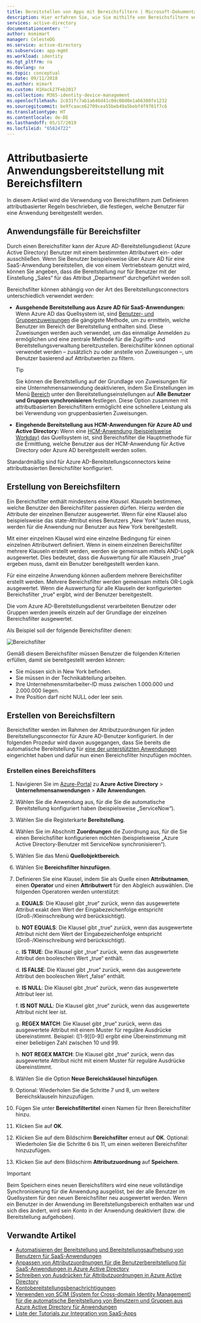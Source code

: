 ```yaml
---
title: Bereitstellen von Apps mit Bereichsfiltern | Microsoft-Dokumentation
description: Hier erfahren Sie, wie Sie mithilfe von Bereichsfiltern verhindern, dass Objekte in Apps mit automatisierter Benutzerbereitstellung bereitgestellt werden, wenn ein Objekt Ihre Geschäftsanforderungen nicht erfüllt.
services: active-directory
documentationcenter: ''
author: msmimart
manager: CelesteDG
ms.service: active-directory
ms.subservice: app-mgmt
ms.workload: identity
ms.tgt_pltfrm: na
ms.devlang: na
ms.topic: conceptual
ms.date: 09/11/2018
ms.author: mimart
ms.custom: H1Hack27Feb2017
ms.collection: M365-identity-device-management
ms.openlocfilehash: 2c831fc7ab1a646d41c0dc08d0e1a66380fe1232
ms.sourcegitcommit: be9fcaace62709cea55beb49a5bebf4f9701f7c6
ms.translationtype: HT
ms.contentlocale: de-DE
ms.lasthandoff: 05/17/2019
ms.locfileid: "65824722"
---
```

# <a name="attribute-based-application-provisioning-with-scoping-filters"></a>Attributbasierte Anwendungsbereitstellung mit Bereichsfiltern
In diesem Artikel wird die Verwendung von Bereichsfiltern zum Definieren attributbasierter Regeln beschrieben, die festlegen, welche Benutzer für eine Anwendung bereitgestellt werden.

## <a name="scoping-filter-use-cases"></a>Anwendungsfälle für Bereichsfilter

Durch einen Bereichsfilter kann der Azure AD-Bereitstellungsdienst (Azure Active Directory) Benutzer mit einem bestimmten Attributwert ein- oder ausschließen. Wenn Sie Benutzer beispielsweise über Azure AD für eine SaaS-Anwendung bereitstellen, die von einem Vertriebsteam genutzt wird, können Sie angeben, dass die Bereitstellung nur für Benutzer mit der Einstellung „Sales“ für das Attribut „Department“ durchgeführt werden soll.

Bereichsfilter können abhängig von der Art des Bereitstellungsconnectors unterschiedlich verwendet werden:

* **Ausgehende Bereitstellung aus Azure AD für SaaS-Anwendungen:** Wenn Azure AD das Quellsystem ist, sind [Benutzer- und Gruppenzuweisungen](assign-user-or-group-access-portal.md) die gängigste Methode, um zu ermitteln, welche Benutzer im Bereich der Bereitstellung enthalten sind. Diese Zuweisungen werden auch verwendet, um das einmalige Anmelden zu ermöglichen und eine zentrale Methode für die Zugriffs- und Bereitstellungsverwaltung bereitzustellen. Bereichsfilter können optional verwendet werden – zusätzlich zu oder anstelle von Zuweisungen –, um Benutzer basierend auf Attributwerten zu filtern.

    >[!TIP]
    > Sie können die Bereitstellung auf der Grundlage von Zuweisungen für eine Unternehmensanwendung deaktivieren, indem Sie Einstellungen im Menü [Bereich](user-provisioning.md#how-do-i-set-up-automatic-provisioning-to-an-application) unter den Bereitstellungseinstellungen auf **Alle Benutzer und Gruppen synchronisieren** festlegen. Diese Option zusammen mit attributbasierten Bereichsfiltern ermöglicht eine schnellere Leistung als bei Verwendung von gruppenbasierten Zuweisungen.  

* **Eingehende Bereitstellung aus HCM-Anwendungen für Azure AD und Active Directory:** Wenn eine [HCM-Anwendung (beispielsweise Workday)](../saas-apps/workday-tutorial.md) das Quellsystem ist, sind Bereichsfilter die Hauptmethode für die Ermittlung, welche Benutzer aus der HCM-Anwendung für Active Directory oder Azure AD bereitgestellt werden sollen.

Standardmäßig sind für Azure AD-Bereitstellungsconnectors keine attributbasierten Bereichsfilter konfiguriert. 

## <a name="scoping-filter-construction"></a>Erstellung von Bereichsfiltern

Ein Bereichsfilter enthält mindestens eine *Klausel*. Klauseln bestimmen, welche Benutzer den Bereichsfilter passieren dürfen. Hierzu werden die Attribute der einzelnen Benutzer ausgewertet. Wenn für eine Klausel also beispielsweise das state-Attribut eines Benutzers „New York“ lauten muss, werden für die Anwendung nur Benutzer aus New York bereitgestellt. 

Mit einer einzelnen Klausel wird eine einzelne Bedingung für einen einzelnen Attributwert definiert. Wenn in einem einzelnen Bereichsfilter mehrere Klauseln erstellt werden, werden sie gemeinsam mittels AND-Logik ausgewertet. Dies bedeutet, dass die Auswertung für alle Klauseln „true“ ergeben muss, damit ein Benutzer bereitgestellt werden kann.

Für eine einzelne Anwendung können außerdem mehrere Bereichsfilter erstellt werden. Mehrere Bereichsfilter werden gemeinsam mittels OR-Logik ausgewertet. Wenn die Auswertung für alle Klauseln der konfigurierten Bereichsfilter „true“ ergibt, wird der Benutzer bereitgestellt.

Die vom Azure AD-Bereitstellungsdienst verarbeiteten Benutzer oder Gruppen werden jeweils einzeln auf der Grundlage der einzelnen Bereichsfilter ausgewertet.

Als Beispiel soll der folgende Bereichsfilter dienen:

![Bereichsfilter](./media/define-conditional-rules-for-provisioning-user-accounts/scoping-filter.PNG) 

Gemäß diesem Bereichsfilter müssen Benutzer die folgenden Kriterien erfüllen, damit sie bereitgestellt werden können:

* Sie müssen sich in New York befinden.
* Sie müssen in der Technikabteilung arbeiten.
* Ihre Unternehmensmitarbeiter-ID muss zwischen 1.000.000 und 2.000.000 liegen.
* Ihre Position darf nicht NULL oder leer sein.

## <a name="create-scoping-filters"></a>Erstellen von Bereichsfiltern
Bereichsfilter werden im Rahmen der Attributzuordnungen für jeden Bereitstellungsconnector für Azure AD-Benutzer konfiguriert. In der folgenden Prozedur wird davon ausgegangen, dass Sie bereits die automatische Bereitstellung für [eine der unterstützten Anwendungen](../saas-apps/tutorial-list.md) eingerichtet haben und dafür nun einen Bereichsfilter hinzufügen möchten.

### <a name="create-a-scoping-filter"></a>Erstellen eines Bereichsfilters
1. Navigieren Sie im [Azure-Portal](https://portal.azure.com) zu **Azure Active Directory** > **Unternehmensanwendungen** > **Alle Anwendungen**.

2. Wählen Sie die Anwendung aus, für die Sie die automatische Bereitstellung konfiguriert haben (beispielsweise „ServiceNow“).

3. Wählen Sie die Registerkarte **Bereitstellung**.

4. Wählen Sie im Abschnitt **Zuordnungen** die Zuordnung aus, für die Sie einen Bereichsfilter konfigurieren möchten (beispielsweise „Azure Active Directory-Benutzer mit ServiceNow synchronisieren“).

5. Wählen Sie das Menü **Quellobjektbereich**.

6. Wählen Sie **Bereichsfilter hinzufügen**.

7. Definieren Sie eine Klausel, indem Sie als Quelle einen **Attributnamen**, einen **Operator** und einen **Attributwert** für den Abgleich auswählen. Die folgenden Operatoren werden unterstützt:

   a. **EQUALS**: Die Klausel gibt „true“ zurück, wenn das ausgewertete Attribut exakt dem Wert der Eingabezeichenfolge entspricht (Groß-/Kleinschreibung wird berücksichtigt).

   b. **NOT EQUALS**: Die Klausel gibt „true“ zurück, wenn das ausgewertete Attribut nicht dem Wert der Eingabezeichenfolge entspricht (Groß-/Kleinschreibung wird berücksichtigt).

   c. **IS TRUE**: Die Klausel gibt „true“ zurück, wenn das ausgewertete Attribut den booleschen Wert „true“ enthält.

   d. **IS FALSE**: Die Klausel gibt „true“ zurück, wenn das ausgewertete Attribut den booleschen Wert „false“ enthält.

   e. **IS NULL**: Die Klausel gibt „true“ zurück, wenn das ausgewertete Attribut leer ist.

   f. **IS NOT NULL**: Die Klausel gibt „true“ zurück, wenn das ausgewertete Attribut nicht leer ist.

   g. **REGEX MATCH**: Die Klausel gibt „true“ zurück, wenn das ausgewertete Attribut mit einem Muster für reguläre Ausdrücke übereinstimmt. Beispiel: ([1-9][0-9]) ergibt eine Übereinstimmung mit einer beliebigen Zahl zwischen 10 und 99.

   h. **NOT REGEX MATCH**: Die Klausel gibt „true“ zurück, wenn das ausgewertete Attribut nicht mit einem Muster für reguläre Ausdrücke übereinstimmt.

8. Wählen Sie die Option **Neue Bereichsklausel hinzufügen**.

9. Optional: Wiederholen Sie die Schritte 7 und 8, um weitere Bereichsklauseln hinzuzufügen.

10. Fügen Sie unter **Bereichsfiltertitel** einen Namen für Ihren Bereichsfilter hinzu.

11. Klicken Sie auf **OK**.

12. Klicken Sie auf dem Bildschirm **Bereichsfilter** erneut auf **OK**. Optional: Wiederholen Sie die Schritte 6 bis 11, um einen weiteren Bereichsfilter hinzuzufügen.

13. Klicken Sie auf dem Bildschirm **Attributzuordnung** auf **Speichern**. 

>[!IMPORTANT] 
> Beim Speichern eines neuen Bereichsfilters wird eine neue vollständige Synchronisierung für die Anwendung ausgelöst, bei der alle Benutzer im Quellsystem für den neuen Bereichsfilter neu ausgewertet werden. Wenn ein Benutzer in der Anwendung im Bereitstellungsbereich enthalten war und sich dies ändert, wird sein Konto in der Anwendung deaktiviert (bzw. die Bereitstellung aufgehoben).


## <a name="related-articles"></a>Verwandte Artikel
* [Automatisieren der Bereitstellung und Bereitstellungsaufhebung von Benutzern für SaaS-Anwendungen](user-provisioning.md)
* [Anpassen von Attributzuordnungen für die Benutzerbereitstellung für SaaS-Anwendungen in Azure Active Directory](customize-application-attributes.md)
* [Schreiben von Ausdrücken für Attributzuordnungen in Azure Active Directory](functions-for-customizing-application-data.md)
* [Kontobereitstellungsbenachrichtigungen](user-provisioning.md)
* [Verwenden von SCIM (System for Cross-domain Identity Management) für die automatische Bereitstellung von Benutzern und Gruppen aus Azure Active Directory für Anwendungen](use-scim-to-provision-users-and-groups.md)
* [Liste der Tutorials zur Integration von SaaS-Apps](../saas-apps/tutorial-list.md)

